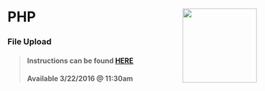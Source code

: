 # PHP <img align="right" src="https://github.com/Learning-Fuze/prototypes_C4.17/blob/assets/assets/images/logos/LF_LOGO.png?raw=true" width="150">
### File Upload

>#### Instructions can be found <a href="http://learning-fuze.github.io/prototypes_C4.17/#/PHP-File-Upload" target="_blank">HERE</a>
>#### Available 3/22/2016 @ 11:30am
